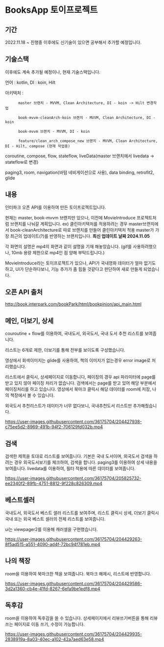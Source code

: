 # BooksApp 토이프로젝트 

## 기간
2022.11.18 ~ 진행중
이후에도 신기술이 있으면 공부해서 추가할 예정입니다.

## 기술스택 
이후에도 계속 추가될 예정이나, 현재 기술스택입니다.

언어 : kotlin, DI : koin, Hilt


아키텍처 :

          master 브랜치 - MVVM, Clean Architecture, DI - koin -> Hilt 변경작업 

          book-mvvm-cleanArch-koin 브랜치 - MVVM, Clean Architecture, DI - koin 
          
          book-mvvm 브랜치 - MVVM, DI - koin
         
          feature/clean_arch_compose_new 브랜치 - MVVM, Clean Architecture, DI - Hilt, compose (현재 작업중)

coroutine, compose, flow, stateflow, liveData(master 브랜치에서 livedata -> stateflow로 변경)

paging3, room, navigation(바텀 네비게이션으로 사용), data binding, retrofit2, glide


## 내용
인터파크 오픈 API를 이용하여 만든 토이프로젝트입니다.

현재는 master, book-mvvm 브랜치만 있으나, 이전에 MovieIntroduce 프로젝트처럼 브랜치를 나눠갈 계획입니다.
ex) 클린아키텍처를 적용하려는 경우 master브랜치에서 book-cleanArchitecture로 따로 브랜치를 만들어 클린아키텍처 적용
master가 가장 최근의 업데이트(?)를 반영하는 브랜치입니다. **최신 업데이트 날짜 2024.11.05**

각 화면의 설명은 mp4의 화면과 같이 설명을 기재 해놓았습니다. (gif를 사용하려했으나, 10mb 용량 제한으로 mp4인 점 양해 부탁드립니다.)

MovieIntroduce라는 토이프로젝트가 있으나, API가 국내영화 데이터가 얼마 없기도 하고, 
UI가 단순하다보니, 기능 추가가 좀 힘들 것같다고 판단하여 새로 만들게 되었습니다.

## 오픈 API 출처
http://book.interpark.com/bookPark/html/bookpinion/api_main.html

## 메인, 더보기, 상세
couroutine + flow를 이용하여, 국내도서, 외국도서, 국내 도서 추천 리스트를 보여줍니다.

리스트는 6개로 제한, 더보기를 통해 전부를 보이도록 구성했습니다.

영상에서 회색이미지는 glide를 사용하여, 책의 이미지가 없는경우 error image로 처리했습니다.

리스트에서 클릭시, 상세페이지로 이동합니다, 페이징의 경우 api 파라미터에 page를 받고 있지 않아 페이징 처리가 없습니다.
검색에서는 page를 받고 있어 해당 부분에서 페이징처리를 하고 있습니다.
영상에서 북마크 클릭시 해당 데이터를 room에 저장, 나의 책장에서 볼 수 있습니다.

외국도서 추천리스트가 데이터가 너무 없다보니, 국내추천도서 리스트만 추가해줬습니다.

https://user-images.githubusercontent.com/36175704/204427938-c75ee5d2-8969-491b-94f2-706129fd032b.mp4

## 검색
검색한 제목을 토대로 리스트를 보여줍니다.
기본은 국내 도서이며, 외국도서 검색을 하려는 경우 외국도서보기를 체크하여, 검색을 합니다.
paging3를 이용하여 상세 내용을 보여줍니다.
livedata를 이용하여, 필터 적용에 따른 데이터를 보여줍니다.

https://user-images.githubusercontent.com/36175704/205825732-ee2340f2-89fb-4751-8812-9f228c826309.mp4

## 베스트셀러
국내도서, 외국도서 베스트 샐러 리스트를 보여주며,
리스트 클릭시 상세, 더보기 클릭시 국내 또는 외국 베스트 셀러의 전체 리스트를 보여줍니다.

ui는 viewpager2를 이용해 캐러셀을 구현했습니다.

https://user-images.githubusercontent.com/36175704/204429263-8f5ad515-a551-4090-ad4f-72bc94f781eb.mp4

## 나의 책장
room을 이용하여 북마크한 책을 보여줍니다. 
북마크 해제시, 리스트에 반영합니다.

https://user-images.githubusercontent.com/36175704/204429586-3d2a1360-cb4e-41fd-8267-6efa9be1edf8.mp4


## 독후감
room을 이용하여 독후감을 쓸 수 있습니다.
상세페이지에서 리뷰쓰기버튼을 통해 리뷰쓰는 페이지로 이동
쓰기, 수정이 가능합니다.

https://user-images.githubusercontent.com/36175704/204429935-2838919a-8a03-40ec-a102-42a7aed63e58.mp4
